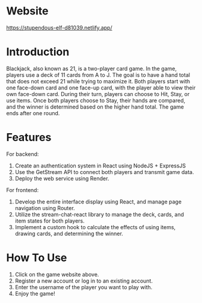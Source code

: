 # Website
https://stupendous-elf-d81039.netlify.app/
# Introduction
Blackjack, also known as 21, is a two-player card game. In the game, players use a deck of 11 cards from A to J. The goal is to have a hand total that does not exceed 21 while trying to maximize it. Both players start with one face-down card and one face-up card, with the player able to view their own face-down card. During their turn, players can choose to Hit, Stay, or use items. Once both players choose to Stay, their hands are compared, and the winner is determined based on the higher hand total. The game ends after one round.
# Features
For backend:
1) Create an authentication system in React using NodeJS + ExpressJS
2) Use the GetStream API to connect both players and transmit game data.
3) Deploy the web service using Render.

For frontend:
1) Develop the entire interface display using React, and manage page navigation using Router.
2) Utilize the stream-chat-react library to manage the deck, cards, and item states for both players.
3) Implement a custom hook to calculate the effects of using items, drawing cards, and determining the winner.
# How To Use
1) Click on the game website above.
2) Register a new account or log in to an existing account.
3) Enter the username of the player you want to play with.
4) Enjoy the game!
